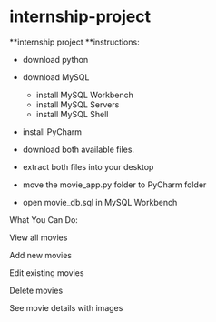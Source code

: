 # internship-project
**internship project
**instructions:

- download python
- download MySQL
   - install MySQL Workbench
   - install MySQL Servers
   - install MySQL Shell
- install PyCharm


- download both available files.
- extract both files into your desktop
- move the movie_app.py folder to PyCharm folder
- open movie_db.sql in MySQL Workbench

What You Can Do:

View all movies

Add new movies

Edit existing movies

Delete movies

See movie details with images
